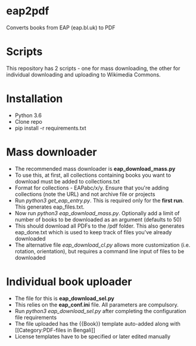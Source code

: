 # eap2pdf
Converts books from EAP (eap.bl.uk) to PDF

# Scripts
This repository has 2 scripts - one for mass downloading, the other for individual downloading and uploading to Wikimedia Commons.

# Installation
- Python 3.6
- Clone repo
- pip install -r requirements.txt 

# Mass downloader

- The recommended mass downloader is **eap_download_mass.py**
- To use this, at first, all collections containing books you want to download must be added to collections.txt
- Format for collections - EAPabc/x/y. Ensure that you're adding collections (note the URL) and not archive file or projects
- Run *python3 get_eap_entry.py*. This is required only for the **first run**. This generates eap_files.txt.
- Now run *python3 eap_download_mass.py*. Optionally add a limit of number of books to be downloaded as an argument (defaults to 50)
- This should download all PDFs to the /pdf folder. This also generates eap_done.txt which is used to keep track of files you've already downloaded
- The alternative file *eap_download_cl.py* allows more customization (i.e. rotation, orientation), but requires a command line input of files to be downloaded

# Individual book uploader

- The file for this is **eap_download_sel.py**
- This relies on the **eap_conf.ini** file. All parameters are compulsory.
- Run *python3 eap_download_sel.py* after completing the configuration file requirements
- The file uploaded has the {{Book}} template auto-added along with [[Category:PDF-files in Bengali]]
- License templates have to be specified or later edited manually
